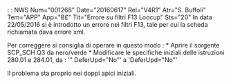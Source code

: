  :  : NWS Num="001268" Date="20160617" Rel="V4R1" Atr="S. Buffoli" Tem="APP" App="B£" Tit="Errore su filtri F13 Loocup" Sts="20"
In data 22/05/2016 si è introdotto un errore nei filtri F13, tale per cui la scheda richiamata dava errore xml.

Per correggere si consiglia di operare in questo modo : 
\* Aprire il sorgente SCP_SCH Q3 da nero/verde
\* Modificare le specifiche iniziali delle istruzioni 280.01 e 284.01, da : 
'" DeferUpd="No"' a 'DeferUpd="No"'

Il problema sta proprio nei doppi apici iniziali.
